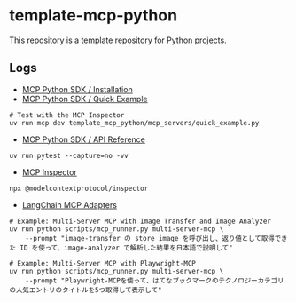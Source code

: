 # template-mcp-python

This repository is a template repository for Python projects.

## Logs

- [MCP Python SDK / Installation](https://modelcontextprotocol.github.io/python-sdk/installation/)
- [MCP Python SDK / Quick Example](https://modelcontextprotocol.github.io/python-sdk/)

```shell
# Test with the MCP Inspector
uv run mcp dev template_mcp_python/mcp_servers/quick_example.py
```

- [MCP Python SDK / API Reference](https://modelcontextprotocol.github.io/python-sdk/api/)

```shell
uv run pytest --capture=no -vv
```

- [MCP Inspector](https://github.com/modelcontextprotocol/inspector)

```shell
npx @modelcontextprotocol/inspector
```

- [LangChain MCP Adapters](https://github.com/langchain-ai/langchain-mcp-adapters)

```shell
# Example: Multi-Server MCP with Image Transfer and Image Analyzer
uv run python scripts/mcp_runner.py multi-server-mcp \
    --prompt "image-transfer の store_image を呼び出し、返り値として取得できた ID を使って、image-analyzer で解析した結果を日本語で説明して"

# Example: Multi-Server MCP with Playwright-MCP
uv run python scripts/mcp_runner.py multi-server-mcp \
    --prompt "Playwright-MCPを使って、はてなブックマークのテクノロジーカテゴリの人気エントリのタイトルを5つ取得して表示して"
```
